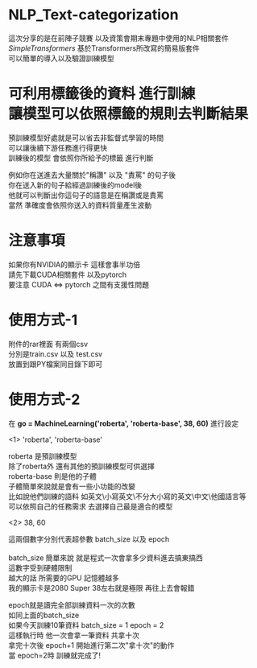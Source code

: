 # NLP_Text-categorization

這次分享的是在前陣子競賽 以及資策會期末專題中使用的NLP相關套件 <br> 
*SimpleTransformers*
基於Transformers所改寫的簡易版套件<br> 
可以簡單的導入以及驗證訓練模型 <br> 


# 可利用標籤後的資料 進行訓練  <br>讓模型可以依照標籤的規則去判斷結果

預訓練模型好處就是可以省去非監督式學習的時間<br> 
可以讓後續下游任務進行得更快<br> 
訓練後的模型 會依照你所給予的標籤 進行判斷<br> 

例如你在送進去大量關於"稱讚" 以及 "責罵" 的句子後 <br> 
你在送入新的句子給經過訓練後的model後  <br>
他就可以判斷出你這句子的語意是在稱讚或是責罵 <br>
當然 準確度會依照你送入的資料質量產生波動  <br>


# 注意事項

如果你有NVIDIA的顯示卡 這樣會事半功倍 <br>
請先下載CUDA相關套件 以及pytorch <br>
要注意 CUDA <=> pytorch 之間有支援性問題 <br> 

# 使用方式-1 

附件的rar裡面 有兩個csv  <br>
分別是train.csv 以及 test.csv  <br>
放置到跟PY檔案同目錄下即可  <br>

# 使用方式-2

在 **go = MachineLearning('roberta', 'roberta-base', 38, 60)**   進行設定 <br>

<1> 'roberta', 'roberta-base' <br>

roberta 是預訓練模型 <br>
除了roberta外 還有其他的預訓練模型可供選擇  <br>
roberta-base 則是他的子體  <br>
子體簡單來說就是會有一些小功能的改變  <br>
比如說他們訓練的語料 如英文\小寫英文\不分大小寫的英文\中文\他國語言等  <br>
可以依照自己的任務需求 去選擇自己最是適合的模型  <br>

<2> 38, 60 <br>

這兩個數字分別代表超參數 batch_size 以及 epoch <br>
<br>
batch_size 簡單來說 就是程式一次會拿多少資料進去搞東搞西 <br>
這數字受到硬體限制 <br>
越大的話 所需要的GPU 記憶體越多 <br>
我的顯示卡是2080 Super 38左右就是極限 再往上去會報錯<br>

epoch就是讀完全部訓練資料一次的次數<br>
如同上面的batch_size <br>
如果今天訓練10筆資料 batch_size = 1 epoch = 2 <br>
這樣執行時 他一次會拿一筆資料 共拿十次 <br>
拿完十次後 epoch+1 開始進行第二次"拿十次"的動作<br>
當 epoch=2時 訓練就完成了!<br>







